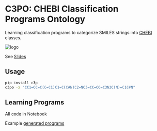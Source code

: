 # C3PO: CHEBI Classification Programs Ontology

Learning classification programs to categorize SMILES strings into [CHEBI](https://www.ebi.ac.uk/chebi/) classes.

![logo](docs/assets/c3p-small.png)

See [Slides](https://docs.google.com/presentation/d/1VJvRptWu6FhTTmZGM4X3ymbxn9JwYPWDUp9djfMfDao/edit#slide=id.p)

## Usage

```bash
pip install c3p
c3po -x "CC1=CC=C(C=C1)C1=C(C#N)C2=NC3=CC=CC=C3N2C(N)=C1C#N"
```

## Learning Programs

All code in Notebook

Example [generated programs](c3p/programs/)
